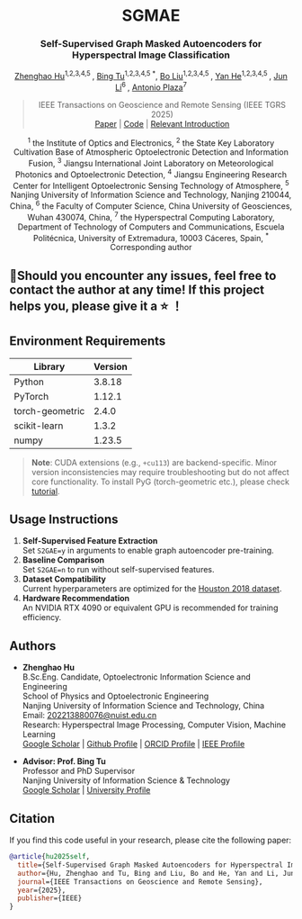 <div align="center">
<h1 align="center">SGMAE</h1>

<h3>Self-Supervised Graph Masked Autoencoders for Hyperspectral Image Classification
</h3>

[Zhenghao Hu](https://ieeexplore.ieee.org/author/721998129448425)<sup>1,2,3,4,5 </sup>, 
[Bing Tu](https://ieeexplore.ieee.org/author/37086303208)<sup>1,2,3,4,5 *</sup>, 
[Bo Liu](https://ieeexplore.ieee.org/author/37404906400)<sup>1,2,3,4,5 </sup>, 
[Yan He](https://ieeexplore.ieee.org/author/279730212927568)<sup>1,2,3,4,5 </sup>,
[Jun Li](https://ieeexplore.ieee.org/author/38323572200)<sup>6 </sup>,
[Antonio Plaza](https://ieeexplore.ieee.org/author/37299689800)<sup>7 </sup>

> IEEE Transactions on Geoscience and Remote Sensing (IEEE TGRS 2025)  
> [Paper](https://ieeexplore.ieee.org/document/10945458) | [Code](https://github.com/copawloroous/SGMAE) | [​Relevant Introduction](https://wdy.nuist.edu.cn/2025/0429/c7358a286472/page.htm)

<sup>1</sup> the Institute of Optics and Electronics, <sup>2</sup> the State Key Laboratory Cultivation Base of Atmospheric Optoelectronic Detection and Information Fusion, <sup>3</sup> Jiangsu International Joint Laboratory on Meteorological Photonics and Optoelectronic Detection, <sup>4</sup> Jiangsu Engineering Research Center for Intelligent Optoelectronic Sensing Technology of Atmosphere, <sup>5</sup> Nanjing University of Information Science and Technology, Nanjing 210044, China, <sup>6</sup> the Faculty of Computer Science, China University of Geosciences, Wuhan 430074, China, <sup>7</sup> the Hyperspectral Computing Laboratory, Department of Technology of Computers and Communications, Escuela Politécnica, University of Extremadura, 10003 Cáceres, Spain, <sup>*</sup> Corresponding author

</div>

## 🤗Should you encounter any issues, feel free to contact the author at any time! If this project helps you, please give it a ⭐ ！

## Environment Requirements
| Library         | Version      |
|-----------------|--------------|
| Python          | 3.8.18       |
| PyTorch         | 1.12.1       |
| torch-geometric | 2.4.0        |
| scikit-learn    | 1.3.2        |
| numpy           | 1.23.5       |

> ​**Note**: CUDA extensions (e.g., `+cu113`) are backend-specific. Minor version inconsistencies may require troubleshooting but do not affect core functionality. To install PyG (torch-geometric etc.), please check [tutorial](https://blog.csdn.net/copawloroous/article/details/140201394?spm=1001.2014.3001.5501).

## Usage Instructions
1. ​**Self-Supervised Feature Extraction**​  
   Set `S2GAE=y` in arguments to enable graph autoencoder pre-training.
2. ​**Baseline Comparison**​  
   Set `S2GAE=n` to run without self-supervised features.
3. ​**Dataset Compatibility**​  
   Current hyperparameters are optimized for the [Houston 2018 dataset](https://pan.baidu.com/s/1hnVsruXw1QozOeUVh8Fymw?pwd=UIST). 
4. ​**Hardware Recommendation**​  
   An NVIDIA RTX 4090 or equivalent GPU is recommended for training efficiency.

## Authors
- ​**Zhenghao Hu**​  
  B.Sc.Eng. Candidate, Optoelectronic Information Science and Engineering  
  School of Physics and Optoelectronic Engineering  
  Nanjing University of Information Science and Technology, China  
  Email: [202213880076@nuist.edu.cn](mailto:202213880076@nuist.edu.cn)  
  Research: Hyperspectral Image Processing, Computer Vision, Machine Learning  
  [Google Scholar](https://scholar.google.com/citations?user=F5Qx7kAAAAAJ&hl=zh-CN&oi=sra) | [Github Profile](https://github.com/copawloroous) | [ORCID Profile](https://ieeexplore.ieee.org/author/721998129448425) | [IEEE Profile](https://ieeexplore.ieee.org/author/721998129448425)


- ​**Advisor: Prof. Bing Tu**​  
  Professor and PhD Supervisor  
  Nanjing University of Information Science & Technology  
  [Google Scholar](https://scholar.google.com/citations?user=iMuSewsAAAAJ&hl=zh-CN&oi=sra) | [University Profile](https://faculty.nuist.edu.cn/tubing/zh_CN/index.htm)

## Citation

If you find this code useful in your research, please cite the following paper:

```bibtex
@article{hu2025self,
  title={Self-Supervised Graph Masked Autoencoders for Hyperspectral Image Classification},
  author={Hu, Zhenghao and Tu, Bing and Liu, Bo and He, Yan and Li, Jun and Plaza, Antonio},
  journal={IEEE Transactions on Geoscience and Remote Sensing},
  year={2025},
  publisher={IEEE}
}
